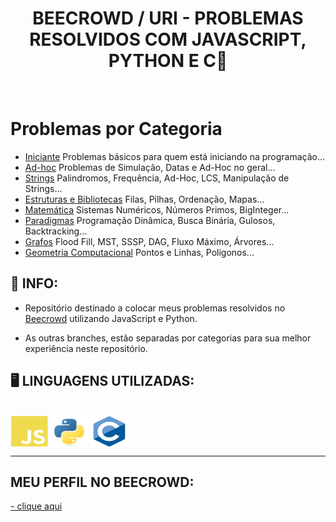 <h1 align="center"
    <p>
BEECROWD / URI - PROBLEMAS RESOLVIDOS COM JAVASCRIPT, PYTHON E C👋
</h1>
<br>

# Problemas por Categoria

 - [Iniciante](linguagem/in.md) Problemas básicos para quem está iniciando na programação...
 - [Ad-hoc](linguagem/ad.md) Problemas de Simulação, Datas e Ad-Hoc no geral...
 - [Strings](linguagem/strin.md) Palindromos, Frequência, Ad-Hoc, LCS, Manipulação de Strings...
 - [Estruturas e Bibliotecas](linguagem/estru.md) Filas, Pilhas, Ordenação, Mapas...
 - [Matemática](linguagem/ma.md) Sistemas Numéricos, Números Primos, BigInteger...
 - [Paradigmas](linguagem/par.md) Programação Dinâmica, Busca Binária, Gulosos, Backtracking...
 - [Grafos](linguagem/gra.md) Flood Fill, MST, SSSP, DAG, Fluxo Máximo, Árvores...
 - [Geometria Computacional](linguagem/geo.md) Pontos e Linhas, Polígonos...

## 📖 INFO:

  - Repositório destinado a colocar meus problemas resolvidos no <a href="https://www.beecrowd.com.br/judge/pt/">Beecrowd</a> utilizando JavaScript e Python.
  
  - As outras branches, estão separadas por categorias para sua melhor experiência neste repositório.

## 🖥️ LINGUAGENS UTILIZADAS:
  <div style="display: inline_block"><br>
  <img align="center" alt="Mari-Js" height="50" width="60" src="https://raw.githubusercontent.com/devicons/devicon/master/icons/javascript/javascript-plain.svg">
  <img align="center" alt="Mari-Python" height="50" width="60" src="https://raw.githubusercontent.com/devicons/devicon/master/icons/python/python-original.svg">
  <img align="center" alt="Mari-c" height="50" width="60" src="https://raw.githubusercontent.com/devicons/devicon/master/icons/c/c-original.svg">
</div>
<hr>
 
## MEU PERFIL NO BEECROWD:
 <a href="https://www.beecrowd.com.br/judge/pt/profile/561915/">- clique aqui</a>
